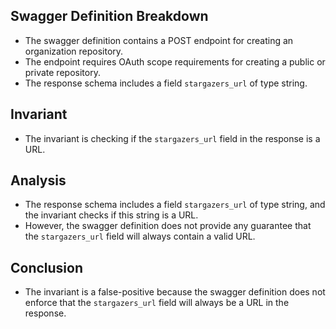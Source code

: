 ## Swagger Definition Breakdown
- The swagger definition contains a POST endpoint for creating an organization repository.
- The endpoint requires OAuth scope requirements for creating a public or private repository.
- The response schema includes a field `stargazers_url` of type string.

## Invariant
- The invariant is checking if the `stargazers_url` field in the response is a URL.

## Analysis
- The response schema includes a field `stargazers_url` of type string, and the invariant checks if this string is a URL.
- However, the swagger definition does not provide any guarantee that the `stargazers_url` field will always contain a valid URL.

## Conclusion
- The invariant is a false-positive because the swagger definition does not enforce that the `stargazers_url` field will always be a URL in the response.
